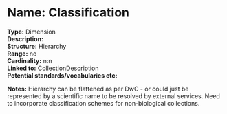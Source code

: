 **Name:** Classification  
======
**Type:** Dimension  
**Description:**  
**Structure:**	Hierarchy  
**Range:**	no  
**Cardinality:**	n:n  
**Linked to:**	CollectionDescription  
**Potential standards/vocabularies etc:**  

**Notes:** Hierarchy can be flattened as per DwC - or could just be represented by a scientific name to be resolved by external services.
Need to incorporate classification schemes for non-biological collections.	
